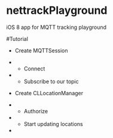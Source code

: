 # nettrackPlayground
iOS 8 app for MQTT tracking playground

#Tutorial

* Create MQTTSession
* * Connect
* * Subscribe to our topic


* Create CLLocationManager
* * Authorize
* * Start updating locations
*
